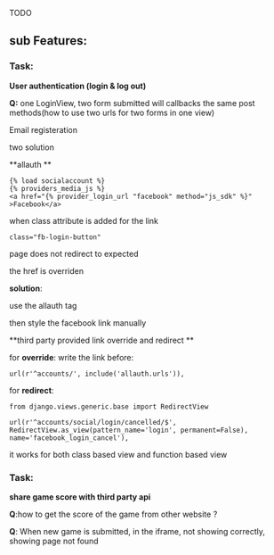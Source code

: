 TODO

## sub Features:

### **Task:**

**User authentication \(login & log out\)**

**Q:** one LoginView, two form submitted will callbacks the same post methods\(how to use two urls for two forms in one view\)

Email registeration

two solution

**allauth **

```
{% load socialaccount %}
{% providers_media_js %}
<a href="{% provider_login_url "facebook" method="js_sdk" %}" >Facebook</a>
```

when class attribute is added for the link

```
class="fb-login-button" 
```

page does not redirect to expected

the href is overriden

**solution**:

use the allauth tag

then style the facebook link manually

**third party provided link override and redirect **

for **override**: write the link before:

`url(r'^accounts/', include('allauth.urls')),`

for **redirect**:

`from django.views.generic.base import RedirectView`

`url(r'^accounts/social/login/cancelled/$', RedirectView.as_view(pattern_name='login', permanent=False), name='facebook_login_cancel'),`

it works for both class based view and function based view

### **Task:**

**share game score with third party api**

**Q**:how to get the score of the game from other website ?

**Q**: When new game is submitted, in the iframe, not showing correctly, showing page not found



